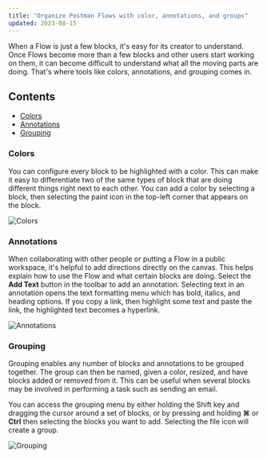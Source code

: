 ```yaml
---
title: "Organize Postman Flows with color, annotations, and groups"
updated: 2023-08-15
---
```


When a Flow is just a few blocks, it's easy for its creator to understand. Once Flows become more than a few blocks and other users start working on them, it can become difficult to understand what all the moving parts are doing. That's where tools like colors, annotations, and grouping comes in.

## Contents

* [Colors](#colors)
* [Annotations](#annotations)
* [Grouping](#grouping)

### Colors

You can configure every block to be highlighted with a color. This can make it easy to differentiate two of the same types of block that are doing different things right next to each other. You can add a color by selecting a block, then selecting the paint icon in the top-left corner that appears on the block.

<img src="https://assets.postman.com/postman-labs-docs/concepts/colors.gif" alt="Colors" fetchpriority="low" loading="lazy" />

### Annotations

When collaborating with other people or putting a Flow in a public workspace, it's helpful to add directions directly on the canvas. This helps explain how to use the Flow and what certain blocks are doing. Select the **Add Text** button in the toolbar to add an annotation. Selecting text in an annotation opens the text formatting menu which has bold, italics, and heading options. If you copy a link, then highlight some text and paste the link, the highlighted text becomes a hyperlink.

<img src="https://assets.postman.com/postman-labs-docs/concepts/annotations.gif" alt="Annotations" fetchpriority="low" loading="lazy" />

### Grouping

Grouping enables any number of blocks and annotations to be grouped together. The group can then be named, given a color, resized, and have blocks added or removed from it. This can be useful when several blocks may be involved in performing a task such as sending an email.

You can access the grouping menu by either holding the Shift key and dragging the cursor around a set of blocks, or by pressing and holding **⌘** or **Ctrl** then selecting the blocks you want to add. Selecting the file icon will create a group.

<img src="https://assets.postman.com/postman-labs-docs/concepts/grouping.gif" alt="Grouping" fetchpriority="low" loading="lazy" />

